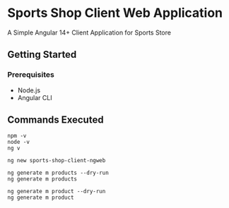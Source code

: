 # Sports Shop Client Web Application

A Simple Angular 14+ Client Application for Sports Store

## Getting Started

### Prerequisites

- Node.js
- Angular CLI

## Commands Executed

```angularcli
npm -v
node -v
ng v

ng new sports-shop-client-ngweb

ng generate m products --dry-run
ng generate m products

ng generate m product --dry-run
ng generate m product
```

